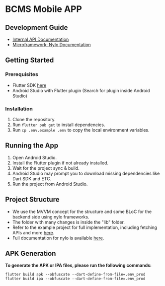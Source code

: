 # BCMS Mobile APP

## Development Guide
- [Internal API Documentation](https://solopteltd.atlassian.net/wiki/spaces/TEAM/pages/144048130/BCMS+Internal+API+Documentation)
- [Microframework: Nylo Documentation](https://nylo.dev/)

## Getting Started

### Prerequisites
- Flutter SDK [here](https://docs.flutter.dev/get-started/install/windows/mobile?tab=download)
- Android Studio with Flutter plugin (Search for plugin inside Android Studio)

### Installation
1. Clone the repository.
2. Run `flutter pub get` to install dependencies.
3. Run `cp .env.example .env` to copy the local environment variables.

## Running the App
1. Open Android Studio.
2. Install the Flutter plugin if not already installed.
3. Wait for the project sync & build.
4. Android Studio may prompt you to download missing dependencies like Dart SDK and ETC.
5. Run the project from Android Studio.

## Project Structure
- We use the MVVM concept for the structure and some BLoC for the backend side using nylo frameworks.
- The folder with many changes is inside the "lib" folder.
- Refer to the example project for full implementation, including fetching APIs and more [here](https://drive.google.com/file/d/1b2ROzaonpxCP1Bvb57Ar1syJUlURe-6z/view?usp=sharing).
- Full documentation for nylo is available [here](https://nylo.dev/docs/5.20.0/installation).

## APK Generation
**To generate the APK or IPA files, please run the following commands:**
```
flutter build apk --obfuscate --dart-define-from-file=.env_prod
flutter build ipa --obfuscate --dart-define-from-file=.env_prod
```
